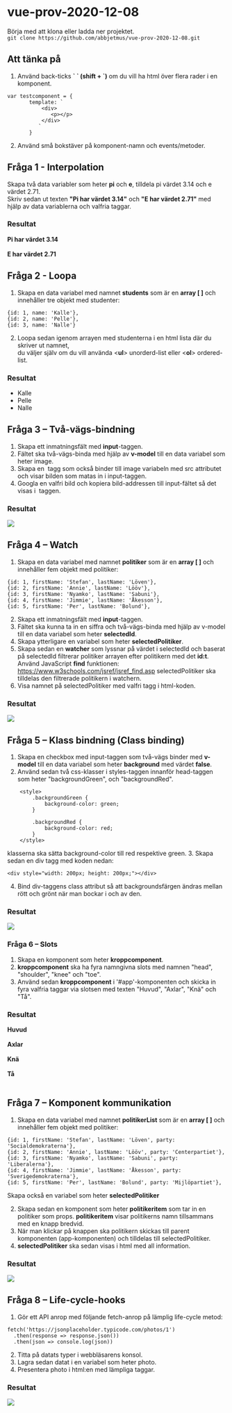 # vue-prov-2020-12-08
Börja med att klona eller ladda ner projektet.
<br>
`git clone https://github.com/abbjetmus/vue-prov-2020-12-08.git`
<br>
## Att tänka på

1. Använd back-ticks **\` \` (shift + `)** om du vill ha html över flera rader i en komponent.
```
var testcomponent = {
       template: `
           <div>
              <p></p>
           </div>
          `
       }
```
2.	Använd små bokstäver på komponent-namn och events/metoder.

## Fråga 1 - Interpolation

Skapa två data variabler som heter **pi** och **e**, tilldela pi värdet 3.14 och e värdet 2.71.<br>
Skriv sedan ut texten **"Pi har värdet 3.14"** och **"E har värdet 2.71"** med hjälp av data variablerna och valfria taggar.

### Resultat
**Pi har värdet 3.14**<br><br>
**E har värdet 2.71**<br>

## Fråga 2 - Loopa
1. Skapa en data variabel med namnet **students** som är en **array [ ]** och innehåller tre objekt med studenter:

```
{id: 1, name: 'Kalle'},
{id: 2, name: 'Pelle'},
{id: 3, name: 'Nalle'}
```

2. Loopa sedan igenom arrayen med studenterna i en html lista där du skriver ut namnet,<br>
du väljer själv om du vill använda <**ul**> unorderd-list eller <**ol**> ordered-list.

### Resultat
* Kalle
* Pelle
* Nalle

## Fråga 3 – Två-vägs-bindning
1. Skapa ett inmatningsfält med **input**-taggen. 
2. Fältet ska två-vägs-binda med hjälp av **v-model** till en data variabel som heter image.
3. Skapa en <img> tagg som också binder till image variabeln med src attributet och visar bilden som matas in i input-taggen.
4. Googla en valfri bild och kopiera bild-addressen till input-fältet så det visas i <img> taggen.

### Resultat
![](https://github.com/abbjetmus/vue-prov-2020-12-08/blob/main/uppgift3.gif)

## Fråga 4 – Watch 
1. Skapa en data variabel med namnet **politiker** som är en **array [ ]** och innehåller fem objekt med politiker:
```
{id: 1, firstName: 'Stefan', lastName: 'Löven'},
{id: 2, firstName: 'Annie', lastName: 'Lööv'},
{id: 3, firstName: 'Nyamko', lastName: 'Sabuni'},
{id: 4, firstName: 'Jimmie', lastName: 'Åkesson'},
{id: 5, firstName: 'Per', lastName: 'Bolund'},
```

2. Skapa ett inmatningsfält med **input**-taggen. 
3. Fältet ska kunna ta in en siffra och två-vägs-binda med hjälp av v-model till en data variabel som heter **selectedId**.
4. Skapa ytterligare en variabel som heter **selectedPolitiker**.
5. Skapa sedan en **watcher** som lyssnar på värdet i selectedId och baserat på selectedId filtrerar politiker arrayen efter politikern med det **id:t**. 
Använd JavaScript **find** funktionen: <https://www.w3schools.com/jsref/jsref_find.asp>
selectedPolitiker ska tilldelas den filtrerade politikern i watchern.
6. Visa namnet på selectedPolitiker med valfri tagg i html-koden.

### Resultat
![](https://github.com/abbjetmus/vue-prov-2020-12-08/blob/main/uppgift4.gif)

## Fråga 5 – Klass bindning (Class binding)
1. Skapa en checkbox med input-taggen som två-vägs binder med **v-model** till en data variabel som heter **background** med värdet **false**.
2. Använd sedan två css-klasser i styles-taggen innanför head-taggen som heter "backgroundGreen", och "backgroundRed".
```
    <style>
        .backgroundGreen {
            background-color: green;
        }

        .backgroundRed {
            background-color: red;
        }
    </style>
```
klasserna ska sätta background-color till red respektive green.
3. Skapa sedan en div tagg med koden nedan:
```
<div style="width: 200px; height: 200px;"></div>
```
4. Bind div-taggens class attribut så att backgroundsfärgen ändras mellan rött och grönt när man bockar i och av den.

### Resultat
![](https://github.com/abbjetmus/vue-prov-2020-12-08/blob/main/uppgift5.gif)

### Fråga 6 – Slots 
1. Skapa en komponent som heter **kroppcomponent**. 
2. **kroppcomponent** ska ha fyra namngivna slots med namnen "head", "shoulder", "knee" och "toe".
3. Använd sedan **kroppcomponent** i '#app'-komponenten och skicka in fyra valfria taggar via slotsen med texten
"Huvud", "Axlar", "Knä" och "Tå".

### Resultat

**Huvud**<br><br>
**Axlar**<br><br>
**Knä**<br><br>
**Tå**<br><br>


## Fråga 7 – Komponent kommunikation
1. Skapa en data variabel med namnet **politikerList** som är en **array [ ]** och innehåller fem objekt med politiker:

```
{id: 1, firstName: 'Stefan', lastName: 'Löven', party: 'Socialdemokraterna'},
{id: 2, firstName: 'Annie', lastName: 'Lööv', party: 'Centerpartiet'},
{id: 3, firstName: 'Nyamko', lastName: 'Sabuni', party: 'Liberalerna'},
{id: 4, firstName: 'Jimmie', lastName: 'Åkesson', party: 'Sverigedemokraterna'},
{id: 5, firstName: 'Per', lastName: 'Bolund', party: 'Mijlöpartiet'},
```

Skapa också en variabel som heter **selectedPolitiker**<br>

2. Skapa sedan en komponent som heter **politikeritem** som tar in en politiker som props.
**politikeritem** visar politikerns namn tillsammans med en knapp bredvid.<br>
3. När man klickar på knappen ska politikern skickas till parent komponenten (app-komponenten) och tilldelas till
selectedPolitiker.<br>
4. **selectedPolitiker** ska sedan visas i html med all information.

### Resultat
![](https://github.com/abbjetmus/vue-prov-2020-12-08/blob/main/uppgift6.gif)

## Fråga 8 – Life-cycle-hooks
1. Gör ett API anrop med följande fetch-anrop på lämplig life-cycle metod:

```
fetch('https://jsonplaceholder.typicode.com/photos/1')
  .then(response => response.json())
  .then(json => console.log(json))
```

2. Titta på datats typer i webbläsarens konsol.
3. Lagra sedan datat i en variabel som heter photo.
4. Presentera photo i html:en med lämpliga taggar.


### Resultat
![](https://github.com/abbjetmus/vue-prov-2020-12-08/blob/main/uppgift8.png)


